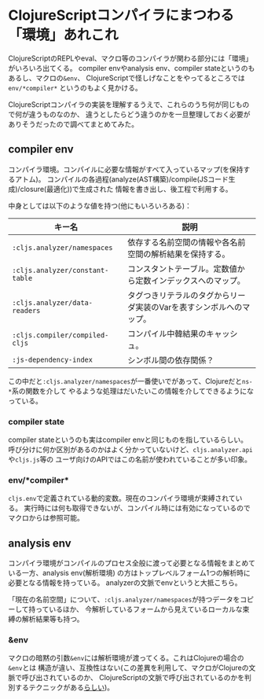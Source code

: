 # ClojureScriptコンパイラにまつわる「環境」あれこれ

ClojureScriptのREPLやeval、マクロ等のコンパイラが関わる部分には「環境」がいろいろ出てくる。
compiler envやanalysis env、compiler stateというのもあるし、マクロの`&env`、
ClojureScriptで怪しげなことをやってるところでは `env/*compiler*` というのもよく見かける。

ClojureScriptコンパイラの実装を理解するうえで、これらのうち何が同じもので何が違うものなのか、
違うとしたらどう違うのかを一旦整理しておく必要がありそうだったので調べてまとめてみた。

## compiler env

コンパイラ環境。コンパイルに必要な情報がすべて入っているマップ(を保持するアトム)。
コンパイルの各過程(analyze(AST構築)/compile(JSコード生成)/closure(最適化))で生成された
情報を書き出し、後工程で利用する。

中身としては以下のような値を持つ(他にもいろいろある)：

|キー名                          |説明 |
|-------------------------------|-----|
|`:cljs.analyzer/namespaces`    |依存する名前空間の情報や各名前空間の解析結果を保持する。          |
|`:cljs.analyzer/constant-table`|コンスタントテーブル。定数値から定数インデックスへのマップ。       |
|`:cljs.analyzer/data-readers`  |タグつきリテラルのタグからリーダ実装のVarを表すシンボルへのマップ。 |
|`:cljs.compiler/compiled-cljs` |コンパイル中韓結果のキャッシュ。                              |
|`:js-dependency-index`         |シンボル間の依存関係？|

この中だと`:cljs.analyzer/namespaces`が一番使いでがあって、Clojureだと`ns-*`系の関数を介して
やるような処理はだいたいこの情報を介してできるようになっている。

### compiler state

compiler stateというのも実はcompiler envと同じものを指しているらしい。
呼び分けに何か区別があるのかはよく分かっていないけど、`cljs.analyzer.api`や`cljs.js`等の
ユーザ向けのAPIではこの名前が使われていることが多い印象。

### env/\*compiler\*

`cljs.env`で定義されている動的変数。現在のコンパイラ環境が束縛されている。
実行時には何も取得できないが、コンパイル時には有効になっているのでマクロからは参照可能。

## analysis env

コンパイラ環境がコンパイルのプロセス全般に渡って必要となる情報をまとめている一方、analysis env(解析環境)
の方はトップレベルフォーム1つの解析時に必要となる情報を持っている。
analyzerの文脈でenvというと大抵こちら。

「現在の名前空間」について、`:cljs.analyzer/namespaces`が持つデータをコピーして持っているほか、
今解析しているフォームから見えているローカルな束縛の解析結果等も持つ。

### &env

マクロの暗黙の引数`&env`には解析環境が渡ってくる。これはClojureの場合の`&env`とは
構造が違い、互換性はない(この差異を利用して、マクロがClojureの文脈で呼び出されているのか、
ClojureScriptの文脈で呼び出されているのかを判別するテクニックがある[らしい](https://github.com/cgrand/macrovich))。
